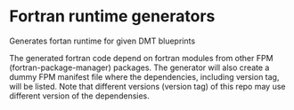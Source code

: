 # Fortran runtime generators


Generates fortan runtime for given DMT blueprints

The generated fortran code depend on fortran modules from other FPM (fortran-package-manager) packages.
The generator will also create a dummy FPM manifest file where the dependencies, including version tag, will be listed.
Note that different versions (version tag) of this repo may use different version of the dependensies.